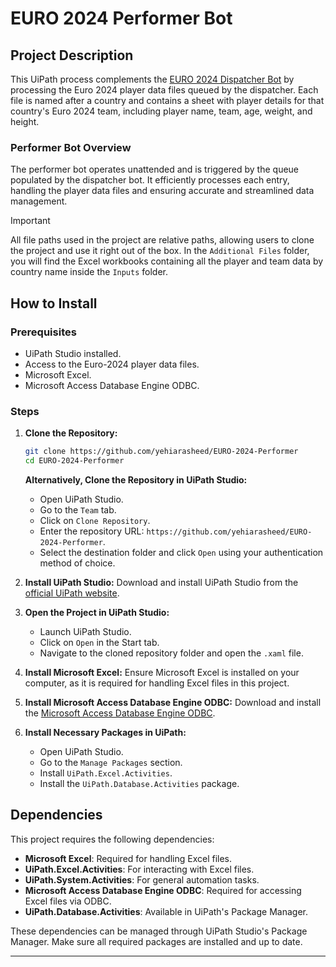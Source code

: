 # EURO 2024 Performer Bot

## Project Description

This UiPath process complements the [EURO 2024 Dispatcher Bot](https://github.com/yehiarasheed/EURO-2024-Dispatcher) by processing the Euro 2024 player data files queued by the dispatcher. Each file is named after a country and contains a sheet with player details for that country's Euro 2024 team, including player name, team, age, weight, and height.

### Performer Bot Overview

The performer bot operates unattended and is triggered by the queue populated by the dispatcher bot. It efficiently processes each entry, handling the player data files and ensuring accurate and streamlined data management.

> [!IMPORTANT]
> All file paths used in the project are relative paths, allowing users to clone the project and use it right out of the box. In the `Additional Files` folder, you will find the Excel workbooks containing all the player and team data by country name inside the `Inputs` folder.

## How to Install

### Prerequisites

- UiPath Studio installed.
- Access to the Euro-2024 player data files.
- Microsoft Excel.
- Microsoft Access Database Engine ODBC.

### Steps

1. **Clone the Repository:**
   ```bash
   git clone https://github.com/yehiarasheed/EURO-2024-Performer
   cd EURO-2024-Performer
   ```

   **Alternatively, Clone the Repository in UiPath Studio:**
   - Open UiPath Studio.
   - Go to the `Team` tab.
   - Click on `Clone Repository`.
   - Enter the repository URL: `https://github.com/yehiarasheed/EURO-2024-Performer`.
   - Select the destination folder and click `Open` using your authentication method of choice.

2. **Install UiPath Studio:**
   Download and install UiPath Studio from the [official UiPath website](https://www.uipath.com).

3. **Open the Project in UiPath Studio:**
   - Launch UiPath Studio.
   - Click on `Open` in the Start tab.
   - Navigate to the cloned repository folder and open the `.xaml` file.

4. **Install Microsoft Excel:**
   Ensure Microsoft Excel is installed on your computer, as it is required for handling Excel files in this project.

5. **Install Microsoft Access Database Engine ODBC:**
   Download and install the [Microsoft Access Database Engine ODBC](https://www.microsoft.com/en-us/download/details.aspx?id=54920).

6. **Install Necessary Packages in UiPath:**
   - Open UiPath Studio.
   - Go to the `Manage Packages` section.
   - Install `UiPath.Excel.Activities`.
   - Install the `UiPath.Database.Activities` package.

## Dependencies

This project requires the following dependencies:

- **Microsoft Excel**: Required for handling Excel files.
- **UiPath.Excel.Activities**: For interacting with Excel files.
- **UiPath.System.Activities**: For general automation tasks.
- **Microsoft Access Database Engine ODBC**: Required for accessing Excel files via ODBC.
- **UiPath.Database.Activities**: Available in UiPath's Package Manager.

These dependencies can be managed through UiPath Studio's Package Manager. Make sure all required packages are installed and up to date.

---
